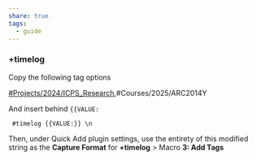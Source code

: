 ```yaml
---
share: true
tags:
  - guide
---
```


### +timelog

Copy the following tag options

<p><span><p dir="auto"><a href="#Projects/2024/ICPS_Research" class="tag" target="_blank" rel="noopener nofollow">#Projects/2024/ICPS_Research</a>,#Courses/2025/ARC2014Y</p></span></p>

And insert behind `{{VALUE:`

```
 #timelog {{VALUE:}} \n
```

Then, under Quick Add plugin settings, use the entirety of this modified string as the **Capture Format** for **+timelog** > Macro **3: Add Tags**
